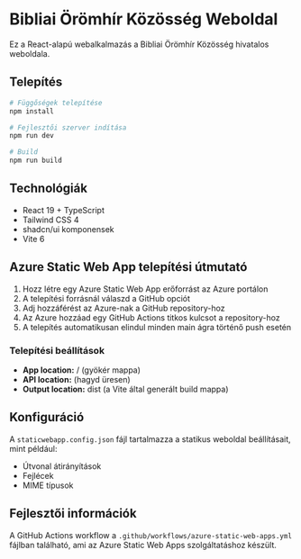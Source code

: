 # Bibliai Örömhír Közösség Weboldal

Ez a React-alapú webalkalmazás a Bibliai Örömhír Közösség hivatalos weboldala.

## Telepítés

```bash
# Függőségek telepítése
npm install

# Fejlesztői szerver indítása
npm run dev

# Build
npm run build
```

## Technológiák

- React 19 + TypeScript
- Tailwind CSS 4
- shadcn/ui komponensek
- Vite 6

## Azure Static Web App telepítési útmutató

1. Hozz létre egy Azure Static Web App erőforrást az Azure portálon
2. A telepítési forrásnál válaszd a GitHub opciót
3. Adj hozzáférést az Azure-nak a GitHub repository-hoz
4. Az Azure hozzáad egy GitHub Actions titkos kulcsot a repository-hoz
5. A telepítés automatikusan elindul minden main ágra történő push esetén

### Telepítési beállítások

- **App location:** / (gyökér mappa)
- **API location:** (hagyd üresen)
- **Output location:** dist (a Vite által generált build mappa)

## Konfiguráció

A `staticwebapp.config.json` fájl tartalmazza a statikus weboldal beállításait, mint például:

- Útvonal átirányítások
- Fejlécek
- MIME típusok

## Fejlesztői információk

A GitHub Actions workflow a `.github/workflows/azure-static-web-apps.yml` fájlban található, ami az Azure Static Web Apps szolgáltatáshoz készült.

